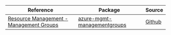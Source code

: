 | Reference | Package | Source |
|---|---|---|
|[Resource Management - Management Groups](mgmt-managementgroups-readme.md)|[azure-mgmt-managementgroups](https://pypi.org/project/azure-mgmt-managementgroups)|[Github](https://github.com/Azure/azure-sdk-for-python/blob/main/sdk/managementgroups/azure-mgmt-managementgroups)|
